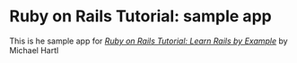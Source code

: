 # Ruby on Rails Tutorial: sample app

This is he sample app for
[*Ruby on Rails Tutorial: Learn Rails by Example*](http://railstutorial.org)
by Michael Hartl